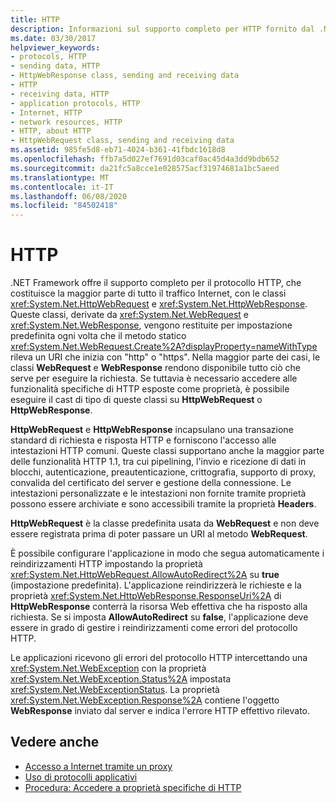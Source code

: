 ```yaml
---
title: HTTP
description: Informazioni sul supporto completo per HTTP fornito dal .NET Framework tramite le classi HttpWebRequest e HttpWebResponse.
ms.date: 03/30/2017
helpviewer_keywords:
- protocols, HTTP
- sending data, HTTP
- HttpWebResponse class, sending and receiving data
- HTTP
- receiving data, HTTP
- application protocols, HTTP
- Internet, HTTP
- network resources, HTTP
- HTTP, about HTTP
- HttpWebRequest class, sending and receiving data
ms.assetid: 985fe5d8-eb71-4024-b361-41fbdc1618d8
ms.openlocfilehash: ffb7a5d027ef7691d03caf0ac45d4a3dd9bdb652
ms.sourcegitcommit: da21fc5a8cce1e028575acf31974681a1bc5aeed
ms.translationtype: MT
ms.contentlocale: it-IT
ms.lasthandoff: 06/08/2020
ms.locfileid: "84502418"
---
```

# <a name="http"></a>HTTP
.NET Framework offre il supporto completo per il protocollo HTTP, che costituisce la maggior parte di tutto il traffico Internet, con le classi <xref:System.Net.HttpWebRequest> e <xref:System.Net.HttpWebResponse>. Queste classi, derivate da <xref:System.Net.WebRequest> e <xref:System.Net.WebResponse>, vengono restituite per impostazione predefinita ogni volta che il metodo statico <xref:System.Net.WebRequest.Create%2A?displayProperty=nameWithType> rileva un URI che inizia con "http" o "https". Nella maggior parte dei casi, le classi **WebRequest** e **WebResponse** rendono disponibile tutto ciò che serve per eseguire la richiesta. Se tuttavia è necessario accedere alle funzionalità specifiche di HTTP esposte come proprietà, è possibile eseguire il cast di tipo di queste classi su **HttpWebRequest** o **HttpWebResponse**.  
  
 **HttpWebRequest** e **HttpWebResponse** incapsulano una transazione standard di richiesta e risposta HTTP e forniscono l'accesso alle intestazioni HTTP comuni. Queste classi supportano anche la maggior parte delle funzionalità HTTP 1.1, tra cui pipelining, l'invio e ricezione di dati in blocchi, autenticazione, preautenticazione, crittografia, supporto di proxy, convalida del certificato del server e gestione della connessione. Le intestazioni personalizzate e le intestazioni non fornite tramite proprietà possono essere archiviate e sono accessibili tramite la proprietà **Headers**.  
  
 **HttpWebRequest** è la classe predefinita usata da **WebRequest** e non deve essere registrata prima di poter passare un URI al metodo **WebRequest**.  
  
 È possibile configurare l'applicazione in modo che segua automaticamente i reindirizzamenti HTTP impostando la proprietà <xref:System.Net.HttpWebRequest.AllowAutoRedirect%2A> su **true** (impostazione predefinita). L'applicazione reindirizzerà le richieste e la proprietà <xref:System.Net.HttpWebResponse.ResponseUri%2A> di **HttpWebResponse** conterrà la risorsa Web effettiva che ha risposto alla richiesta. Se si imposta **AllowAutoRedirect** su **false**, l'applicazione deve essere in grado di gestire i reindirizzamenti come errori del protocollo HTTP.  
  
 Le applicazioni ricevono gli errori del protocollo HTTP intercettando una <xref:System.Net.WebException> con la proprietà <xref:System.Net.WebException.Status%2A> impostata <xref:System.Net.WebExceptionStatus>. La proprietà <xref:System.Net.WebException.Response%2A> contiene l'oggetto **WebResponse** inviato dal server e indica l'errore HTTP effettivo rilevato.  
  
## <a name="see-also"></a>Vedere anche

- [Accesso a Internet tramite un proxy](accessing-the-internet-through-a-proxy.md)
- [Uso di protocolli applicativi](using-application-protocols.md)
- [Procedura: Accedere a proprietà specifiche di HTTP](how-to-access-http-specific-properties.md)
